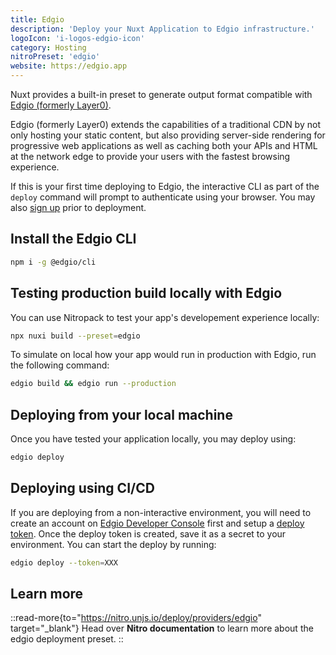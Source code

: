 ```yaml
---
title: Edgio
description: 'Deploy your Nuxt Application to Edgio infrastructure.'
logoIcon: 'i-logos-edgio-icon'
category: Hosting
nitroPreset: 'edgio'
website: https://edgio.app
---
```


Nuxt provides a built-in preset to generate output format compatible with [Edgio (formerly Layer0)](https://edg.io/).

Edgio (formerly Layer0) extends the capabilities of a traditional CDN by not only hosting your static content, but also providing server-side rendering for progressive web applications as well as caching both your APIs and HTML at the network edge to provide your users with the fastest browsing experience.

If this is your first time deploying to Edgio, the interactive CLI as part of the `deploy` command will prompt to authenticate using your browser. You may also [sign up](https://edgio.app/signup) prior to deployment.

## Install the Edgio CLI

```bash
npm i -g @edgio/cli
```

## Testing production build locally with Edgio

You can use Nitropack to test your app's developement experience locally:

```bash
npx nuxi build --preset=edgio
```

To simulate on local how your app would run in production with Edgio, run the following command:

```bash
edgio build && edgio run --production
```

## Deploying from your local machine

Once you have tested your application locally, you may deploy using:

```bash
edgio deploy
```

## Deploying using CI/CD

If you are deploying from a non-interactive environment, you will need to create an account on [Edgio Developer Console](https://app.layer0.co) first and setup a [deploy token](https://docs.edg.io/guides/basics/deploy#deploy-from-ci). Once the deploy token is created, save it as a secret to your environment. You can start the deploy by running:

```bash
edgio deploy --token=XXX
```

## Learn more

::read-more{to="https://nitro.unjs.io/deploy/providers/edgio" target="_blank"}
Head over **Nitro documentation** to learn more about the edgio deployment preset.
::
